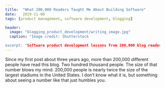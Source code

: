 ```yaml
---
title:  "What 200,000 Readers Taught Me About Building Software"
date:   2019-11-08
tags: [product management, software development, blogging]

header:
  image: "blogging_product_development/writing_image.jpg"
  caption: "Image credit: Shutterstock

excerpt: "Software product development lessons from 200,000 blog readers"
---
```


Since my first post about three years ago, more than 200,000 different people have read this blog. Two hundred thousand people. The size of that number blows my mind. 200,000 people is nearly twice the size of the largest stadiums in the United States. I don’t know what it is, but something about seeing a number like that just humbles you.